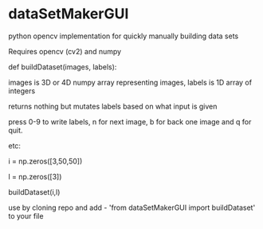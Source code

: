 # dataSetMakerGUI

python opencv implementation for quickly manually building data sets

Requires opencv (cv2) and numpy

def buildDataset(images, labels):

  images is 3D or 4D numpy array representing images, labels is 1D array of integers

  returns nothing but mutates labels based on what input is given

press 0-9 to write labels, n for next image, b for back one image and q for quit.

etc:

i = np.zeros([3,50,50])

l = np.zeros([3])

buildDataset(i,l)

use by cloning repo and add - 'from dataSetMakerGUI import buildDataset' to your file
